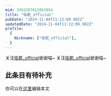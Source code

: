 ```yaml
---
mid: 3493287012862654
title: "佑乾_official"
pubDate: "2024-11-04T11:22:09.902Z"
updatedDate: "2024-11-04T11:22:09.902Z"
profile:
  {
    Nickname: ["佑乾_official"],
  }
---
```


关注[佑乾_official](https://space.bilibili.com/3493287012862654)谢谢喵~ 关注[佑乾_official](https://space.bilibili.com/3493287012862654)谢谢喵~

## 此条目有待补充
你可以在[这里](https://github.com/Yuhanawa/VTuber.ICU-Content/edit/master/v/佑乾_official/index.md)编辑本文
